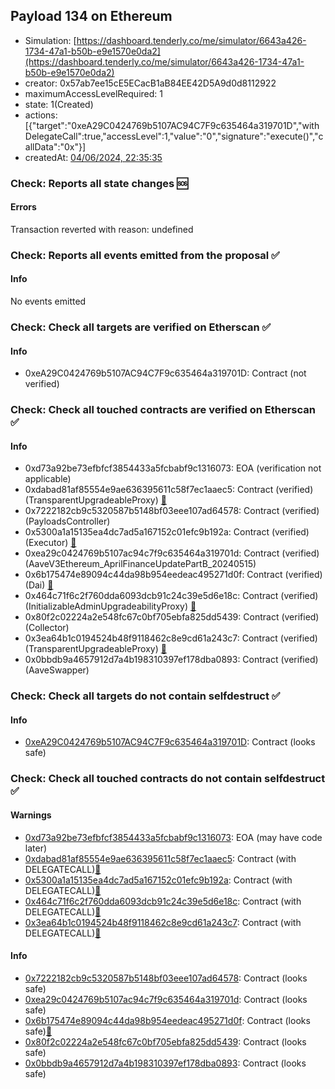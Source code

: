 ## Payload 134 on Ethereum

- Simulation: [https://dashboard.tenderly.co/me/simulator/6643a426-1734-47a1-b50b-e9e1570e0da2](https://dashboard.tenderly.co/me/simulator/6643a426-1734-47a1-b50b-e9e1570e0da2)
- creator: 0x57ab7ee15cE5ECacB1aB84EE42D5A9d0d8112922
- maximumAccessLevelRequired: 1
- state: 1(Created)
- actions: [{"target":"0xeA29C0424769b5107AC94C7F9c635464a319701D","withDelegateCall":true,"accessLevel":1,"value":"0","signature":"execute()","callData":"0x"}]
- createdAt: [04/06/2024, 22:35:35](https://etherscan.io/tx/0xaeea6fd7a0557f14d95b55d2fe4f88ed100a16fee5062b03ce935b6e51b071f6)

### Check: Reports all state changes :sos:

#### Errors

Transaction reverted with reason: undefined

### Check: Reports all events emitted from the proposal :white_check_mark:

#### Info

No events emitted

### Check: Check all targets are verified on Etherscan :white_check_mark:

#### Info

- 0xeA29C0424769b5107AC94C7F9c635464a319701D: Contract (not verified) 

### Check: Check all touched contracts are verified on Etherscan :white_check_mark:

#### Info

- 0xd73a92be73efbfcf3854433a5fcbabf9c1316073: EOA (verification not applicable)
- 0xdabad81af85554e9ae636395611c58f7ec1aaec5: Contract (verified) (TransparentUpgradeableProxy) [:ghost:](https://github.com/bgd-labs/aave-address-book "GovernanceV3Ethereum.PAYLOADS_CONTROLLER")
- 0x7222182cb9c5320587b5148bf03eee107ad64578: Contract (verified) (PayloadsController) 
- 0x5300a1a15135ea4dc7ad5a167152c01efc9b192a: Contract (verified) (Executor) [:ghost:](https://github.com/bgd-labs/aave-address-book "AaveV2Ethereum.POOL_ADMIN, AaveV2EthereumAMM.POOL_ADMIN, AaveV3Ethereum.ACL_ADMIN, GovernanceV3Ethereum.EXECUTOR_LVL_1")
- 0xea29c0424769b5107ac94c7f9c635464a319701d: Contract (verified) (AaveV3Ethereum_AprilFinanceUpdatePartB_20240515) 
- 0x6b175474e89094c44da98b954eedeac495271d0f: Contract (verified) (Dai) [:ghost:](https://github.com/bgd-labs/aave-address-book "AaveV2Ethereum.ASSETS.DAI.UNDERLYING, AaveV2EthereumAMM.ASSETS.DAI.UNDERLYING, AaveV3Ethereum.ASSETS.DAI.UNDERLYING")
- 0x464c71f6c2f760dda6093dcb91c24c39e5d6e18c: Contract (verified) (InitializableAdminUpgradeabilityProxy) [:ghost:](https://github.com/bgd-labs/aave-address-book "AaveV2Ethereum.COLLECTOR, AaveV2EthereumAMM.COLLECTOR, AaveV2EthereumArc.COLLECTOR, AaveV3Ethereum.COLLECTOR")
- 0x80f2c02224a2e548fc67c0bf705ebfa825dd5439: Contract (verified) (Collector) 
- 0x3ea64b1c0194524b48f9118462c8e9cd61a243c7: Contract (verified) (TransparentUpgradeableProxy) [:ghost:](https://github.com/bgd-labs/aave-address-book "MiscEthereum.AAVE_SWAPPER")
- 0x0bbdb9a4657912d7a4b198310397ef178dba0893: Contract (verified) (AaveSwapper) 

### Check: Check all targets do not contain selfdestruct :white_check_mark:

#### Info

- [0xeA29C0424769b5107AC94C7F9c635464a319701D](https://etherscan.io/address/0xeA29C0424769b5107AC94C7F9c635464a319701D): Contract (looks safe)

### Check: Check all touched contracts do not contain selfdestruct :white_check_mark:

#### Warnings

- [0xd73a92be73efbfcf3854433a5fcbabf9c1316073](https://etherscan.io/address/0xd73a92be73efbfcf3854433a5fcbabf9c1316073): EOA (may have code later)
- [0xdabad81af85554e9ae636395611c58f7ec1aaec5](https://etherscan.io/address/0xdabad81af85554e9ae636395611c58f7ec1aaec5): Contract (with DELEGATECALL)[:ghost:](https://github.com/bgd-labs/aave-address-book "GovernanceV3Ethereum.PAYLOADS_CONTROLLER")
- [0x5300a1a15135ea4dc7ad5a167152c01efc9b192a](https://etherscan.io/address/0x5300a1a15135ea4dc7ad5a167152c01efc9b192a): Contract (with DELEGATECALL)[:ghost:](https://github.com/bgd-labs/aave-address-book "AaveV2Ethereum.POOL_ADMIN, AaveV2EthereumAMM.POOL_ADMIN, AaveV3Ethereum.ACL_ADMIN, GovernanceV3Ethereum.EXECUTOR_LVL_1")
- [0x464c71f6c2f760dda6093dcb91c24c39e5d6e18c](https://etherscan.io/address/0x464c71f6c2f760dda6093dcb91c24c39e5d6e18c): Contract (with DELEGATECALL)[:ghost:](https://github.com/bgd-labs/aave-address-book "AaveV2Ethereum.COLLECTOR, AaveV2EthereumAMM.COLLECTOR, AaveV2EthereumArc.COLLECTOR, AaveV3Ethereum.COLLECTOR")
- [0x3ea64b1c0194524b48f9118462c8e9cd61a243c7](https://etherscan.io/address/0x3ea64b1c0194524b48f9118462c8e9cd61a243c7): Contract (with DELEGATECALL)[:ghost:](https://github.com/bgd-labs/aave-address-book "MiscEthereum.AAVE_SWAPPER")

#### Info

- [0x7222182cb9c5320587b5148bf03eee107ad64578](https://etherscan.io/address/0x7222182cb9c5320587b5148bf03eee107ad64578): Contract (looks safe)
- [0xea29c0424769b5107ac94c7f9c635464a319701d](https://etherscan.io/address/0xea29c0424769b5107ac94c7f9c635464a319701d): Contract (looks safe)
- [0x6b175474e89094c44da98b954eedeac495271d0f](https://etherscan.io/address/0x6b175474e89094c44da98b954eedeac495271d0f): Contract (looks safe)[:ghost:](https://github.com/bgd-labs/aave-address-book "AaveV2Ethereum.ASSETS.DAI.UNDERLYING, AaveV2EthereumAMM.ASSETS.DAI.UNDERLYING, AaveV3Ethereum.ASSETS.DAI.UNDERLYING")
- [0x80f2c02224a2e548fc67c0bf705ebfa825dd5439](https://etherscan.io/address/0x80f2c02224a2e548fc67c0bf705ebfa825dd5439): Contract (looks safe)
- [0x0bbdb9a4657912d7a4b198310397ef178dba0893](https://etherscan.io/address/0x0bbdb9a4657912d7a4b198310397ef178dba0893): Contract (looks safe)

